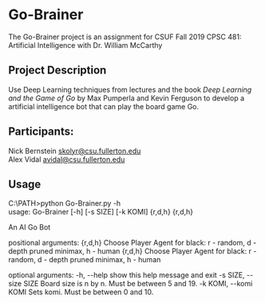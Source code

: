 # Go-Brainer
The Go-Brainer project is an assignment for CSUF Fall 2019 CPSC 481: Artificial Intelligence with Dr. William McCarthy

## Project Description
Use Deep Learning techniques from lectures and the book *Deep Learning and the Game of Go* by Max Pumperla and Kevin Ferguson to develop a artificial intelligence bot that can play the board game Go.

## Participants:
Nick Bernstein  skolyr@csu.fullerton.edu  
Alex Vidal      avidal@csu.fullerton.edu

## Usage
C:\PATH\>python Go-Brainer.py -h  
usage: Go-Brainer [-h] [-s SIZE] [-k KOMI] {r,d,h} {r,d,h}

An AI Go Bot

positional arguments:
  {r,d,h}               Choose Player Agent for black: r - random, d - depth
                        pruned minimax, h - human
  {r,d,h}               Choose Player Agent for black: r - random, d - depth
                        pruned minimax, h - human

optional arguments:
  -h, --help            show this help message and exit
  -s SIZE, --size SIZE  Board size is n by n. Must be between 5 and 19.
  -k KOMI, --komi KOMI  Sets komi. Must be between 0 and 10.
